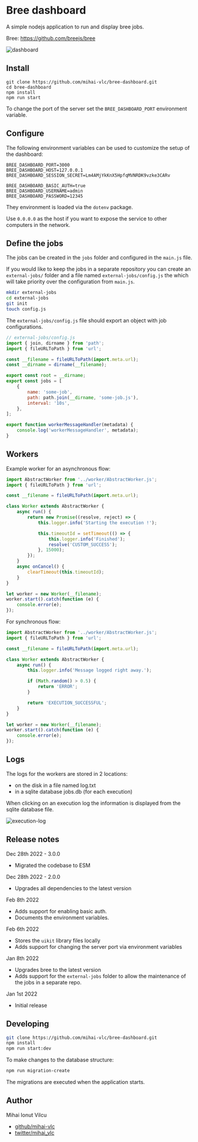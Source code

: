 # Bree dashboard

A simple nodejs application to run and display bree jobs.

Bree: https://github.com/breejs/bree

![dashboard](./screenshots/dashboard.png)

## Install

```
git clone https://github.com/mihai-vlc/bree-dashboard.git
cd bree-dashboard
npm install
npm run start
```

To change the port of the server set the `BREE_DASHBOARD_PORT` environment variable.

## Configure

The following environment variables can be used to customize the setup of the dashboard:

```
BREE_DASHBOARD_PORT=3000
BREE_DASHBOARD_HOST=127.0.0.1
BREE_DASHBOARD_SESSION_SECRET=Lm4AMjYkKnX5HpfqMVNRDK9vzke3CARv

BREE_DASHBOARD_BASIC_AUTH=true
BREE_DASHBOARD_USERNAME=admin
BREE_DASHBOARD_PASSWORD=12345
```

They environment is loaded via the `dotenv` package.

Use `0.0.0.0` as the host if you want to expose the service to other computers in the network.

## Define the jobs

The jobs can be created in the `jobs` folder and configured in the `main.js` file.

If you would like to keep the jobs in a separate repository you can create
an `external-jobs/` folder and a file named `external-jobs/config.js` the which
will take priority over the configuration from `main.js`.

```sh
mkdir external-jobs
cd external-jobs
git init
touch config.js
```

The `external-jobs/config.js` file should export an object with job configurations.

```js
// external-jobs/config.js
import { join, dirname } from 'path';
import { fileURLToPath } from 'url';

const __filename = fileURLToPath(import.meta.url);
const __dirname = dirname(__filename);

export const root = __dirname;
export const jobs = [
    {
        name: 'some-job',
        path: path.join(__dirname, 'some-job.js'),
        interval: '10s',
    },
];

export function workerMessageHandler(metadata) {
    console.log('workerMessageHandler', metadata);
}
```

## Workers

Example worker for an asynchronous flow:

```js
import AbstractWorker from '../worker/AbstractWorker.js';
import { fileURLToPath } from 'url';

const __filename = fileURLToPath(import.meta.url);

class Worker extends AbstractWorker {
    async run() {
        return new Promise((resolve, reject) => {
            this.logger.info('Starting the execution !');

            this.timeoutId = setTimeout(() => {
                this.logger.info('Finished');
                resolve('CUSTOM_SUCCESS');
            }, 15000);
        });
    }
    async onCancel() {
        clearTimeout(this.timeoutId);
    }
}

let worker = new Worker(__filename);
worker.start().catch(function (e) {
    console.error(e);
});
```

For synchronous flow:

```js
import AbstractWorker from '../worker/AbstractWorker.js';
import { fileURLToPath } from 'url';

const __filename = fileURLToPath(import.meta.url);

class Worker extends AbstractWorker {
    async run() {
        this.logger.info('Message logged right away.');

        if (Math.random() > 0.5) {
            return 'ERROR';
        }

        return 'EXECUTION_SUCCESSFUL';
    }
}

let worker = new Worker(__filename);
worker.start().catch(function (e) {
    console.error(e);
});
```

## Logs

The logs for the workers are stored in 2 locations:

-   on the disk in a file named log.txt
-   in a sqlite database jobs.db (for each execution)

When clicking on an execution log the information is displayed from the sqlite database file.

![execution-log](./screenshots/execution-log.png)

## Release notes

Dec 28th 2022 - 3.0.0

-   Migrated the codebase to ESM

Dec 28th 2022 - 2.0.0

-   Upgrades all dependencies to the latest version

Feb 8th 2022

-   Adds support for enabling basic auth.
-   Documents the environment variables.

Feb 6th 2022

-   Stores the `uikit` library files locally
-   Adds support for changing the server port via environment variables

Jan 8th 2022

-   Upgrades bree to the latest version
-   Adds support for the `external-jobs` folder to allow the maintenance of the jobs
    in a separate repo.

Jan 1st 2022

-   Initial release

## Developing

```sh
git clone https://github.com/mihai-vlc/bree-dashboard.git
npm install
npm run start:dev
```

To make changes to the database structure:

```sh
npm run migration-create
```

The migrations are executed when the application starts.

## Author

Mihai Ionut Vilcu

-   [github/mihai-vlc](https://github.com/mihai-vlc)
-   [twitter/mihai_vlc](http://twitter.com/mihai_vlc)
